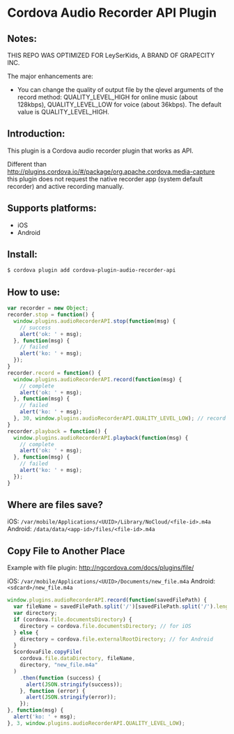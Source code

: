 Cordova Audio Recorder API Plugin
==============================

Notes:
--------------
THIS REPO WAS OPTIMIZED FOR LeySerKids, A BRAND OF GRAPECITY INC.

The major enhancements are:

- You can change the quality of output file by the qlevel arguments of the record method: QUALITY_LEVEL_HIGH for online music (about 128kbps), QUALITY_LEVEL_LOW for voice (about 36kbps). The default value is QUALITY_LEVEL_HIGH.

Introduction:
--------------

This plugin is a Cordova audio recorder plugin that works as API.

Different than http://plugins.cordova.io/#/package/org.apache.cordova.media-capture this plugin does not request the native recorder app (system default recorder) and active recording manually.

Supports platforms:
--------------------

- iOS
- Android

Install:
---------

```bash
$ cordova plugin add cordova-plugin-audio-recorder-api
```

How to use:
------------

```javascript
var recorder = new Object;
recorder.stop = function() {
  window.plugins.audioRecorderAPI.stop(function(msg) {
    // success
    alert('ok: ' + msg);
  }, function(msg) {
    // failed
    alert('ko: ' + msg);
  });
}
recorder.record = function() {
  window.plugins.audioRecorderAPI.record(function(msg) {
    // complete
    alert('ok: ' + msg);
  }, function(msg) {
    // failed
    alert('ko: ' + msg);
  }, 30, window.plugins.audioRecorderAPI.QUALITY_LEVEL_LOW); // record 30 seconds, low quality
}
recorder.playback = function() {
  window.plugins.audioRecorderAPI.playback(function(msg) {
    // complete
    alert('ok: ' + msg);
  }, function(msg) {
    // failed
    alert('ko: ' + msg);
  });
}
```

Where are files save?
---------------------

iOS: `/var/mobile/Applications/<UUID>/Library/NoCloud/<file-id>.m4a`
Android: `/data/data/<app-id>/files/<file-id>.m4a`

Copy File to Another Place
----------------------------

Example with file plugin: http://ngcordova.com/docs/plugins/file/

iOS: `/var/mobile/Applications/<UUID>/Documents/new_file.m4a`
Android: `<sdcard>/new_file.m4a`

```javascript
window.plugins.audioRecorderAPI.record(function(savedFilePath) {
  var fileName = savedFilePath.split('/')[savedFilePath.split('/').length - 1];
  var directory;
  if (cordova.file.documentsDirectory) {
    directory = cordova.file.documentsDirectory; // for iOS
  } else {
    directory = cordova.file.externalRootDirectory; // for Android
  }
  $cordovaFile.copyFile(
    cordova.file.dataDirectory, fileName,
    directory, "new_file.m4a"
  )
    .then(function (success) {
      alert(JSON.stringify(success));
    }, function (error) {
      alert(JSON.stringify(error));
    });
}, function(msg) {
  alert('ko: ' + msg);
}, 3, window.plugins.audioRecorderAPI.QUALITY_LEVEL_LOW);
```
